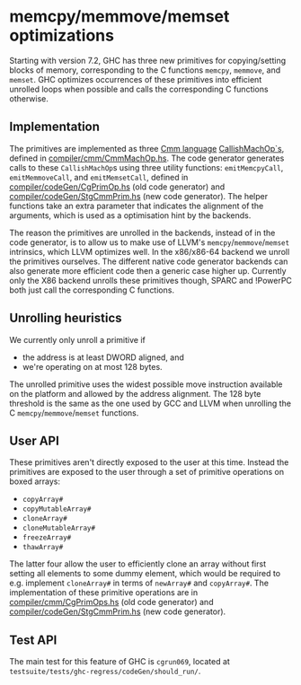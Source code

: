 # memcpy/memmove/memset optimizations



Starting with version 7.2, GHC has three new primitives for copying/setting blocks of memory, corresponding to the C functions `memcpy`, `memmove`, and `memset`. GHC optimizes occurrences of these primitives into efficient unrolled loops when possible and calls the corresponding C functions otherwise.


## Implementation



The primitives are implemented as three [Cmm language](commentary/compiler/cmm-type) [CallishMachOp\`s](commentary/compiler/cmm-type#operators-and-primitive-operations), defined in [compiler/cmm/CmmMachOp.hs](/trac/ghc/browser/ghc/compiler/cmm/CmmMachOp.hs). The code generator generates calls to these `CallishMachOp`s using three utility functions: `emitMemcpyCall`, `emitMemmoveCall`, and `emitMemsetCall`, defined in [compiler/codeGen/CgPrimOp.hs](/trac/ghc/browser/ghc/compiler/codeGen/CgPrimOp.hs) (old code generator) and [compiler/codeGen/StgCmmPrim.hs](/trac/ghc/browser/ghc/compiler/codeGen/StgCmmPrim.hs) (new code generator). The helper functions take an extra parameter that indicates the alignment of the arguments, which is used as a optimisation hint by the backends.



The reason the primitives are unrolled in the backends, instead of in the code generator, is to allow us to make use of LLVM's `memcpy`/`memmove`/`memset` intrinsics, which LLVM  optimizes well. In the x86/x86-64 backend we unroll the primitives ourselves. The different native code generator backends can also generate more efficient code then a generic case higher up. Currently only the X86 backend unrolls these primitives though, SPARC and !PowerPC both just call the corresponding C functions.


## Unrolling heuristics



We currently only unroll a primitive if


- the address is at least DWORD aligned, and
- we're operating on at most 128 bytes.


The unrolled primitive uses the widest possible move instruction available on the platform and allowed by the address alignment. The 128 byte threshold is the same as the one used by GCC and LLVM when unrolling the C `memcpy`/`memmove`/`memset` functions.


## User API



These primitives aren't directly exposed to the user at this time. Instead the primitives are exposed to the user through a set of primitive operations on boxed arrays:


- `copyArray#`
- `copyMutableArray#`
- `cloneArray#`
- `cloneMutableArray#`
- `freezeArray#`
- `thawArray#`


The latter four allow the user to efficiently clone an array without first setting all elements to some dummy element, which would be required to e.g. implement `cloneArray#` in terms of `newArray#` and `copyArray#`. The implementation of these primitive operations are in [compiler/cmm/CgPrimOps.hs](/trac/ghc/browser/ghc/compiler/cmm/CgPrimOps.hs) (old code generator) and [compiler/codeGen/StgCmmPrim.hs](/trac/ghc/browser/ghc/compiler/codeGen/StgCmmPrim.hs) (new code generator).


## Test API



The main test for this feature of GHC is `cgrun069`, located at `testsuite/tests/ghc-regress/codeGen/should_run/`.


